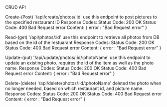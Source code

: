 CRUD API

Create-(Post)
'/api/create/photos/:id'
use this endpoint to post pictures to the specified restaurant ID
Response Codes:
Status Code: 200 OK
Status Code: 400 Bad Request error
Content: { error : "Bad Request error" }

Read-(get)
'/api/photos/:id'
use this endpoint to retrieve all photos from DB based on the id of the restuarant
Response Codes:
Status Code: 200 OK
Status Code: 400 Bad Request error
Content: { error : "Bad Request error" }

Update-(put)
'/api/update/photos/:id/:photoName'
use this endpoint to update an existing photo.
requires the id of the item as well as the photo name.
Response Codes:
Status Code: 200 OK
Status Code: 400 Bad Request error
Content: { error : "Bad Request error" }

Delete-(delete)
'/api/delete/photos/:id/:photoName'
deleted the photo  when no longer needed, based on which restaurant id, and picture name.
Response Codes:
Status Code: 200 OK
Status Code: 400 Bad Request error
Content: { error : "Bad Request error" }